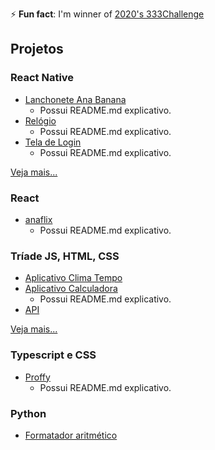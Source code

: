 
<!--
**anabeatrizzz/anabeatrizzz** is a ✨ _special_ ✨ repository because its `README.md` (this file) appears on your GitHub profile.

Here are some ideas to get you started:

- 🔭 I’m currently working on ...
- 🌱 I’m currently learning ...
- 👯 I’m looking to collaborate on ...
- 🤔 I’m looking for help with ...
- 💬 Ask me about ...
- 📫 How to reach me: ...
- 😄 Pronouns: ...
- ⚡ Fun fact: ...
-->

⚡ __Fun fact__: I'm winner of [2020's 333Challenge](https://github.com/codigofalado/desafio333/pull/41)

## Projetos
### React Native
- [Lanchonete Ana Banana](https://github.com/anabeatrizzz/app-mobile2-refeito)
  - Possui README.md explicativo.
- [Relógio](https://github.com/anabeatrizzz/mobile2-app-um)
  - Possui README.md explicativo.
- [Tela de Login](https://github.com/anabeatrizzz/mobile2-app-tres)
  - Possui README.md explicativo.

[Veja mais...](https://github.com/anabeatrizzz?tab=repositories)

### React
- [anaflix](https://github.com/anabeatrizzz/anaflix)
  - Possui README.md explicativo.

### Tríade JS, HTML, CSS
- [Aplicativo Clima Tempo](https://github.com/anabeatrizzz/api-clima-tempo)
- [Aplicativo Calculadora](https://github.com/anabeatrizzz/monaca-app-dois)
  - Possui README.md explicativo.
- [API](https://github.com/anabeatrizzz/monaca-app-cinco)

[Veja mais...](https://github.com/anabeatrizzz?tab=repositories)

### Typescript e CSS
- [Proffy](https://github.com/anabeatrizzz/proffy-nlw)
  - Possui README.md explicativo.

### Python
- [Formatador aritmético](https://github.com/anabeatrizzz/boilerplate-arithmetic-formatter)
